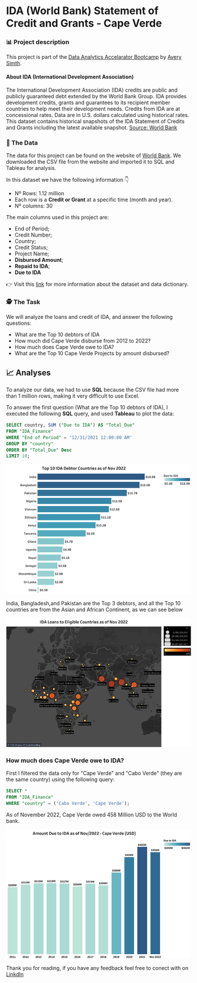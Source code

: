 # IDA (World Bank) Statement of Credit and Grants - Cape Verde

### 📊 Project description

This project is part of the [Data Analytics Accelarator Bootcamp](https://www.datacareerjumpstart.com/) by [Avery Simth](https://www.linkedin.com/in/averyjsmith/).

#### About IDA (International Development Association)

The International Development Association (IDA) credits are public and publicly guaranteed debt extended by the World Bank Group. IDA provides development credits, grants and guarantees to its recipient member countries to help meet their development needs. Credits from IDA are at concessional rates. Data are in U.S. dollars calculated using historical rates. This dataset contains historical snapshots of the IDA Statement of Credits and Grants including the latest available snapshot. [Source: World Bank](https://finances.worldbank.org/Loans-and-Credits/IDA-Statement-Of-Credits-and-Grants-Historical-Dat/tdwh-3krx)

### 💾 The Data

The data for this project can be found on the website of [World Bank](https://finances.worldbank.org/Loans-and-Credits/IDA-Statement-Of-Credits-and-Grants-Historical-Dat/tdwh-3krx). We downloaded the CSV file from the website and imported it to SQL and Tableau for analysis.

In this dataset we have the following information 👇

* Nº Rows: 1.12 million
* Each row is a **Credit or Grant** at a specific time (month and year).
* Nº columns: 30

The main columns used in this project are:

* End of Period;
* Credit Number;
* Country;
* Credit Status;
* Project Name;
* **Disbursed Amount**;
* **Repaid to IDA**;
* **Due to IDA**

👉 Visit this [link](https://finances.worldbank.org/Loans-and-Credits/IDA-Statement-Of-Credits-and-Grants-Historical-Dat/tdwh-3krx) for more information about the dataset and data dictionary.

### 🕵️ The Task

We will analyze the loans and credit of IDA, and answer the following questions:

* What are the Top 10 debtors of IDA
* How much did Cape Verde disburse from 2012 to 2022?
* How much does Cape Verde owe to IDA?
* What are the Top 10 Cape Verde Projects by amount disbursed?

## 📈 Analyses

To analyze our data, we had to use **SQL** because the CSV file had more than 1 million rows, making it very difficult to use Excel.

To answer the first question (What are the Top 10 debtors of IDA), I executed the following **SQL** query, and used **Tableau** to plot the data:

``` sql
SELECT country, SUM ("Due to IDA") AS "Total_Due" 
FROM "IDA_Finance" 
WHERE "End of Period" = '12/31/2021 12:00:00 AM' 
GROUP BY "country"
ORDER BY "Total_Due" Desc
LIMIT 10;
```

<img src="projects/images/projects/world_bank/top_10.PNG?raw=true">

India, Bangladesh,and Pakistan are the Top 3 debtors, and all the Top 10 countries are from the Asian and African Continent, as we can see below

<img src="projects/images/projects/world_bank/map.PNG?raw=true">

### How much does Cape Verde owe to IDA?

First I filtered the data only for "Cape Verde" and "Cabo Verde" (they are the same country) using the following query:

``` sql
SELECT * 
FROM "IDA_Finance" 
WHERE "country" = ('Cabo Verde', 'Cape Verde');
```
As of November 2022, Cape Verde owed 458 Million USD to the World bank.

<img src="projects/images/projects/world_bank/cv_debt.PNG?raw=true">

Thank you for reading, if you have any feedback feel free to conect with on [LinkdIn](https://www.linkedin.com/in/kelton-garcia-santos-a75060b3/)